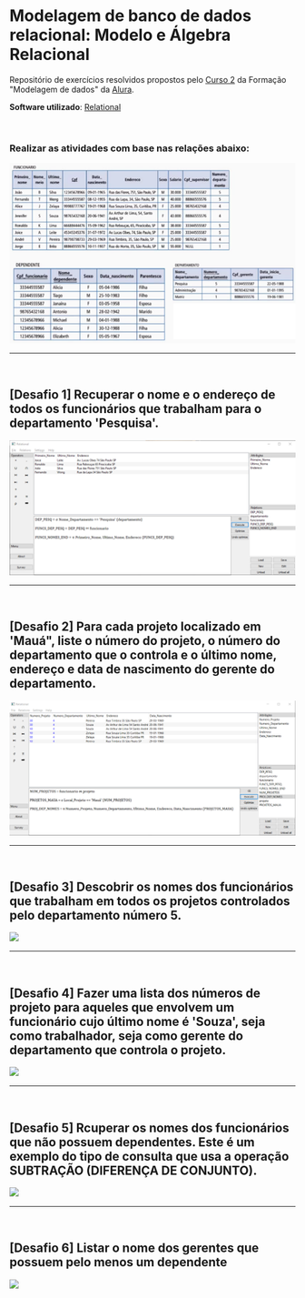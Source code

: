 # Modelagem de banco de dados relacional: Modelo e Álgebra Relacional
Repositório de exercícios resolvidos propostos pelo [Curso 2](https://cursos.alura.com.br/course/modelagem-banco-relacional-algebra-relacional-sql) da Formação "Modelagem de dados" da [Alura](https://www.alura.com.br/).

**Software utilizado**: [Relational](https://ltworf.github.io/relational/)

<br>

### Realizar as atividades com base nas relações abaixo:
<img src="https://github.com/LeonarDev/Autoplay/blob/main/back-end/modelagem_db/1.DER_e_MRel/2.empresa/imagens/relations.png?raw=true">

<hr>
<br>

## [Desafio 1] Recuperar o nome e o endereço de todos os funcionários que trabalham para o departamento 'Pesquisa'.

<img src="https://github.com/LeonarDev/Autoplay/blob/main/back-end/modelagem_db/1.DER_e_MRel/2.empresa/desafio-1/desafio1.png?raw=true">

<hr>
<br>

## [Desafio 2] Para cada projeto localizado em 'Mauá", liste o número do projeto, o número do departamento que o controla e o último nome, endereço e data de nascimento do gerente do departamento.

<img src="https://github.com/LeonarDev/Autoplay/blob/main/back-end/modelagem_db/1.DER_e_MRel/2.empresa/desafio-2/desafio2.png?raw=true">

<hr>
<br>

## [Desafio 3] Descobrir os nomes dos funcionários que trabalham em todos os projetos controlados pelo departamento número 5.

<img src="https://github.com/LeonarDev/Autoplay/blob/main/back-end/modelagem_db/1.DER_e_MRel/2.empresa/desafio-3/desafio3.png?raw=true">

<hr>
<br>

## [Desafio 4] Fazer uma lista dos números de projeto para aqueles que envolvem um funcionário cujo último nome é 'Souza', seja como trabalhador, seja como gerente do departamento que controla o projeto.

<img src="https://github.com/LeonarDev/Autoplay/blob/main/back-end/modelagem_db/1.DER_e_MRel/2.empresa/desafio-4/desafio4.png?raw=true">

<hr>
<br>

## [Desafio 5] Rcuperar os nomes dos funcionários que não possuem dependentes. Este é um exemplo do tipo de consulta que usa a operação SUBTRAÇÃO (DIFERENÇA DE CONJUNTO).

<img src="https://github.com/LeonarDev/Autoplay/blob/main/back-end/modelagem_db/1.DER_e_MRel/2.empresa/desafio-5/desafio5.png?raw=true">

<hr>
<br>

## [Desafio 6] Listar o nome dos gerentes que possuem pelo menos um dependente

<img src="https://github.com/LeonarDev/Autoplay/blob/main/back-end/modelagem_db/1.DER_e_MRel/2.empresa/desafio-6/desafio6.png?raw=true">
